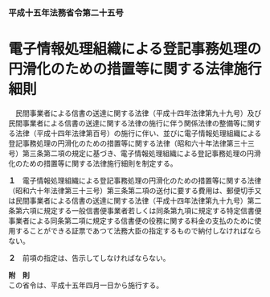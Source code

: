 ### 平成十五年法務省令第二十五号  
# 電子情報処理組織による登記事務処理の円滑化のための措置等に関する法律施行細則  
　民間事業者による信書の送達に関する法律（平成十四年法律第九十九号）及び民間事業者による信書の送達に関する法律の施行に伴う関係法律の整備等に関する法律（平成十四年法律第百号）の施行に伴い、並びに電子情報処理組織による登記事務処理の円滑化のための措置等に関する法律（昭和六十年法律第三十三号）第三条第二項の規定に基づき、電子情報処理組織による登記事務処理の円滑化のための措置等に関する法律施行細則を制定する。  
  
**１**　電子情報処理組織による登記事務処理の円滑化のための措置等に関する法律（昭和六十年法律第三十三号）第三条第二項の送付に要する費用は、郵便切手又は民間事業者による信書の送達に関する法律（平成十四年法律第九十九号）第二条第六項に規定する一般信書便事業者若しくは同条第九項に規定する特定信書便事業者による同条第二項に規定する信書便の役務に関する料金の支払のために使用することができる証票であつて法務大臣の指定するもので納付しなければならない。  
  
**２**　前項の指定は、告示してしなければならない。  
  
**附　則**  
この省令は、平成十五年四月一日から施行する。  
  
